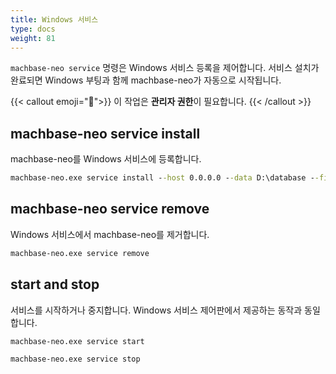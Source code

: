 ```yaml
---
title: Windows 서비스
type: docs
weight: 81
---
```


`machbase-neo service` 명령은 Windows 서비스 등록을 제어합니다.
서비스 설치가 완료되면 Windows 부팅과 함께 machbase-neo가 자동으로 시작됩니다.

{{< callout emoji="📌">}}
이 작업은 **관리자 권한**이 필요합니다.
{{< /callout >}}


## machbase-neo service install

machbase-neo를 Windows 서비스에 등록합니다.

```cmd
machbase-neo.exe service install --host 0.0.0.0 --data D:\database --file D:\database\files --log-filename D:\database\machbase-neo.log
```

## machbase-neo service remove

Windows 서비스에서 machbase-neo를 제거합니다.

```cmd
machbase-neo.exe service remove
```

## start and stop

서비스를 시작하거나 중지합니다. Windows 서비스 제어판에서 제공하는 동작과 동일합니다.

```cmd
machbase-neo.exe service start
```

```cmd
machbase-neo.exe service stop
```
